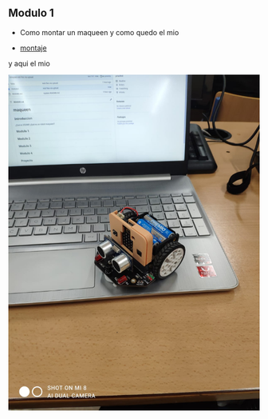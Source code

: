 ## Modulo 1

- Como montar un maqueen y como quedo el mio

- [montaje](https://www.youtube.com/watch?v=_sAHwsOEKsg)

y aqui el mio 

![image text](montado_maqueen.jpeg)
